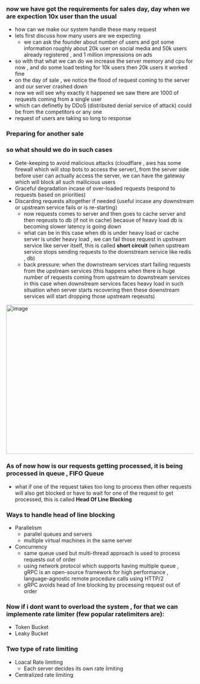 ### now we have got the requirements for sales day, day when we are expection 10x user than the usual
- how can we make our system handle these many request
- lets first discuss how many users are we expecting
    - we can ask the founder about number of users and got some information roughly about 20k user on social media and 50k users already registered , and 1 million impressions on ads
- so with that what we can do we increase the server memory and cpu for now , and do some load testing for 10k users then 20k users it worked fine
- on the day of sale , we notice the flood of request coming to the server and our server crashed down
- now we will see why exactly it happened we saw there are 1000 of requests coming from a single user
- which can definetly by DDoS (distributed denial service of attack) could be from the competitors or any one
- request of users are taking so long to response

### Preparing for another sale
### so what should we do in such cases
- Gete-keeping to avoid malicious attacks (cloudflare , aws has some firewall which will stop bots to access the server), from the server side before user can actually access the server, we can have the gateway which will block all such mallicious users
- Graceful degradation incase of over-loaded requests (respond to requests based on priorities)
- Discarding requests altogether if needed (useful incase any downstream or upstream service fails or is re-starting)
    - now requests comes to server and then goes to cache server and then reqeusts to db (if not in cache) becasue of heavy load db is becoming slower latency is going down
    - what can be in this case when db is under heavy load or cache server is under heavy load , we can fail those request in upstream service like server itself, this is called **short circuit** (when upstream service stops sending requests to the downstream service like redis , db)
    - back pressure: when the downstream services start failing requests from the upstream services (this happens when there is huge number of requests coming from upstream to downstream services in this case when downstream services faces heavy load in such situation when server starts recovering then these downstream services will start dropping those upstream reqeusts)
<img width="600" height="400" alt="image" src="https://github.com/user-attachments/assets/a75ea273-c7d5-4875-aa7c-20aa2190e6a6" />

### As of now how is our requests getting processed, it is being processed in queue , FIFO Queue
- what if one of the request takes too long to process then other requests will also get blocked or have to wait for one of the request to get processed, this is called **Head Of Line Blocking**

### Ways to handle head of line blocking
- Parallelism
    - parallel queues and servers
    - multiple virtual machines in the same server
- Concurrency
    - same queue used but multi-thread approach is used to process requests out of order
    - using network protocol which supports having multiple queue , gRPC is an open-source framework for high performance , language-agnostic remote procedure calls using HTTP/2
    - gRPC avoids head of line blocking by processing request out of order

### Now if i dont want to overload the system , for that we can implemente rate limiter (few popular ratelimiters are):
- Token Bucket
- Leaky Bucket

### Two type of rate limiting 
- Loacal Rate limiting
    - Each server decides its own rate limiting
- Centralized rate limiting
